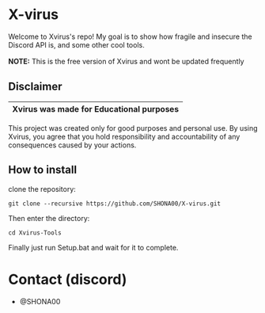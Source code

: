 # X-virus

Welcome to Xvirus's repo!
My goal is to show how fragile and insecure the Discord API is, and some other cool tools.

**NOTE:** This is the free version of Xvirus and wont be updated frequently
ㅤ
## Disclaimer

|Xvirus was made for Educational purposes|
|-------------------------------------------------|
This project was created only for good purposes and personal use.
By using Xvirus, you agree that you hold responsibility and accountability of any consequences caused by your actions.

## How to install 
 clone the repository: 
```shell
git clone --recursive https://github.com/SHONA00/X-virus.git
```
Then enter the directory:
```shell
cd Xvirus-Tools
```
Finally just run Setup.bat and wait for it to complete.


# Contact (discord)

* @SHONA00
<!-- The machine is now active. Recovery protocol initiated. Please stand by! -->
